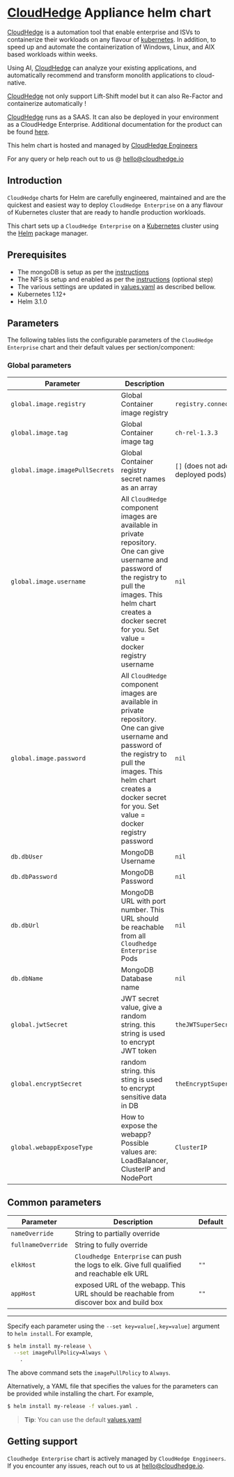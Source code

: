 # [CloudHedge](https://cloudhedge.io) Appliance helm chart

[CloudHedge](https://cloudhedge.io) is a automation tool that enable enterprise and ISVs to containerize their workloads on any flavour of [kubernetes](http://kubernetes.io/). In addition, to speed up and automate the containerization of Windows, Linux, and AIX based workloads within weeks.

Using AI, [CloudHedge](https://cloudhedge.io) can analyze your existing applications, and automatically recommend and transform monolith applications to cloud-native.

[CloudHedge](https://cloudhedge.io) not only support Lift-Shift model but it can also Re-Factor and containerize automatically !

[CloudHedge](https://cloudhedge.io) runs as a SAAS. It can also be deployed in your environment as a CloudHedge Enterprise. Additional documentation for the product can be found [here](https://app.cloudhedge.io/api/ch-user-guide/).

This helm chart is hosted and managed by [CloudHedge Engineers](mailto:engg@cloudhedge.io)

For any query or help reach out to us @ [hello@cloudhedge.io](mailto:hello@cloudhedge.io)

## Introduction

`CloudHedge` charts for Helm are carefully engineered, maintained and are the quickest and easiest way to deploy `CloudHedge Enterprise` on a any flavour  of Kubernetes cluster that are ready to handle production workloads.

This chart sets up a `CloudHedge Enterprise` on a [Kubernetes](http://kubernetes.io) cluster using the [Helm](https://helm.sh) package manager.

## Prerequisites
- The mongoDB is setup as per the [instructions](https://app.cloudhedge.io/api/ch-user-guide/#installation/installation-instructions/install-configure-mongodb/)
- The NFS is setup and enabled as per the [instructions](https://app.cloudhedge.io/api/ch-user-guide/#installation/installation-instructions/Helm-Openshift/enable-nfs/) (optional step)
- The various settings are updated in [values.yaml](./values.yaml) as described bellow.
- Kubernetes 1.12+
- Helm 3.1.0

## Parameters

The following tables lists the configurable parameters of the `CloudHedge Enterprise` chart and their default values per section/component:

### Global parameters

| Parameter                 | Description                                     | Default                                                 |
|---------------------------|-------------------------------------------------|---------------------------------------------------------|
| `global.image.registry`   | Global Container image registry                    | `registry.connect.redhat.com/cloudhedge`                                                   |
| `global.image.tag` | Global Container image tag | `ch-rel-1.3.3`  |
| `global.image.imagePullSecrets` | Global Container registry secret names as an array | `[]` (does not add image pull secrets to deployed pods) |
| `global.image.username` | All `CloudHedge` component images are available in private repository. One can give username and password of the registry to pull the images. This helm chart creates a docker secret for you. Set value = docker registry username | `nil`  |
| `global.image.password` | All `CloudHedge` component images are available in private repository. One can give username and password of the registry to pull the images. This helm chart creates a docker secret for you. Set value = docker registry password | `nil`  |
| `db.dbUser` | MongoDB Username | `nil` |
| `db.dbPassword` | MongoDB Password | `nil` |
| `db.dbUrl` | MongoDB URL with port number. This URL should be reachable from all `Cloudhedge Enterprise` Pods | `nil` |
| `db.dbName` | MongoDB Database name | `nil` |
| `global.jwtSecret` | JWT secret value, give a random string. this string is used to encrypt JWT token | `theJWTSuperSecretValue`  |
| `global.encryptSecret` | random string. this sting is used to encrypt sensitive data in DB | `theEncryptSuperSecretValue` |
| `global.webappExposeType` | How to expose the webapp? Possible values are: LoadBalancer, ClusterIP and NodePort  | `ClusterIP` |


## Common parameters

| Parameter            | Description                                                          | Default                        |
|----------------------|----------------------------------------------------------------------|--------------------------------|
| `nameOverride`       | String to partially override                                         |                                |
| `fullnameOverride`   | String to fully override                                             |                                |
| `elkHost`       | `Cloudhedge Enterprise` can push the logs to elk. Give full qualified and reachable elk URL | `""`  |
| `appHost`       | exposed URL of the webapp. This URL should be reachable from discover box and build box | `""`  |

---

Specify each parameter using the `--set key=value[,key=value]` argument to `helm install`. For example,

```bash
$ helm install my-release \
  --set imagePullPolicy=Always \
    .
```

The above command sets the `imagePullPolicy` to `Always`.

Alternatively, a YAML file that specifies the values for the parameters can be provided while installing the chart. For example,

```bash
$ helm install my-release -f values.yaml .
```

> **Tip**: You can use the default [values.yaml](values.yaml)

## Getting support

`Cloudhedge Enterprise` chart is actively managed by `CloudHedge Enggineers`. If you encounter any issues, reach out to us at [hello@cloudhedge.io](mailto:hello@cloudhedge.io). 
